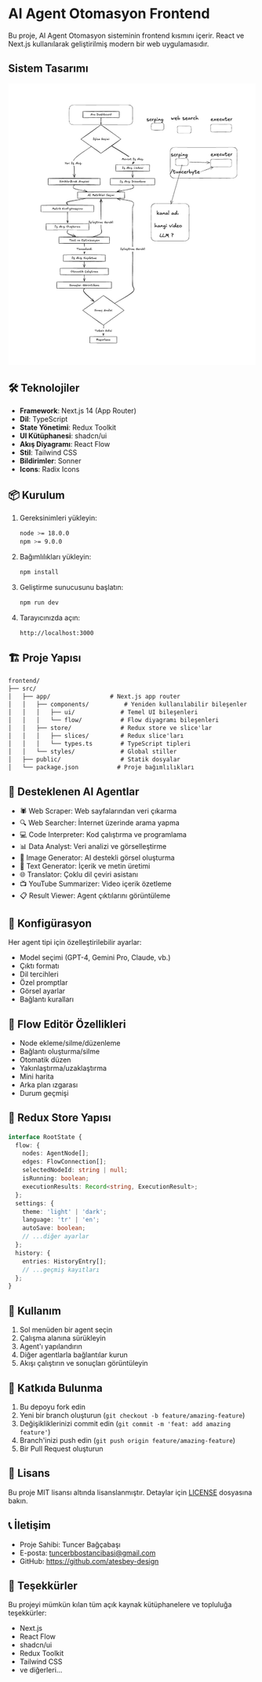 # AI Agent Otomasyon Frontend

Bu proje, AI Agent Otomasyon sisteminin frontend kısmını içerir. React ve Next.js kullanılarak geliştirilmiş modern bir web uygulamasıdır.

## Sistem Tasarımı

![Sistem Tasarımı](./public/design.png)

## 🛠️ Teknolojiler

- **Framework**: Next.js 14 (App Router)
- **Dil**: TypeScript
- **State Yönetimi**: Redux Toolkit
- **UI Kütüphanesi**: shadcn/ui
- **Akış Diyagramı**: React Flow
- **Stil**: Tailwind CSS
- **Bildirimler**: Sonner
- **Icons**: Radix Icons

## 📦 Kurulum

1. Gereksinimleri yükleyin:
   ```bash
   node >= 18.0.0
   npm >= 9.0.0
   ```

2. Bağımlılıkları yükleyin:
   ```bash
   npm install
   ```

3. Geliştirme sunucusunu başlatın:
   ```bash
   npm run dev
   ```

4. Tarayıcınızda açın:
   ```
   http://localhost:3000
   ```

## 🏗️ Proje Yapısı

```
frontend/
├── src/
│   ├── app/                 # Next.js app router
│   │   ├── components/          # Yeniden kullanılabilir bileşenler
│   │   │   ├── ui/             # Temel UI bileşenleri
│   │   │   └── flow/           # Flow diyagramı bileşenleri
│   │   ├── store/              # Redux store ve slice'lar
│   │   │   ├── slices/         # Redux slice'ları
│   │   │   └── types.ts        # TypeScript tipleri
│   │   └── styles/             # Global stiller
│   ├── public/                 # Statik dosyalar
│   └── package.json           # Proje bağımlılıkları
```

## 🤖 Desteklenen AI Agentlar

- 🕷️ Web Scraper: Web sayfalarından veri çıkarma
- 🔍 Web Searcher: İnternet üzerinde arama yapma
- 💻 Code Interpreter: Kod çalıştırma ve programlama
- 📊 Data Analyst: Veri analizi ve görselleştirme
- 🎨 Image Generator: AI destekli görsel oluşturma
- 📝 Text Generator: İçerik ve metin üretimi
- 🌐 Translator: Çoklu dil çeviri asistanı
- 📺 YouTube Summarizer: Video içerik özetleme
- 📋 Result Viewer: Agent çıktılarını görüntüleme

## 🔧 Konfigürasyon

Her agent tipi için özelleştirilebilir ayarlar:

- Model seçimi (GPT-4, Gemini Pro, Claude, vb.)
- Çıktı formatı
- Dil tercihleri
- Özel promptlar
- Görsel ayarlar
- Bağlantı kuralları

## 🌊 Flow Editör Özellikleri

- Node ekleme/silme/düzenleme
- Bağlantı oluşturma/silme
- Otomatik düzen
- Yakınlaştırma/uzaklaştırma
- Mini harita
- Arka plan ızgarası
- Durum geçmişi

## 🔄 Redux Store Yapısı

```typescript
interface RootState {
  flow: {
    nodes: AgentNode[];
    edges: FlowConnection[];
    selectedNodeId: string | null;
    isRunning: boolean;
    executionResults: Record<string, ExecutionResult>;
  };
  settings: {
    theme: 'light' | 'dark';
    language: 'tr' | 'en';
    autoSave: boolean;
    // ...diğer ayarlar
  };
  history: {
    entries: HistoryEntry[];
    // ...geçmiş kayıtları
  };
}
```

## 🎯 Kullanım

1. Sol menüden bir agent seçin
2. Çalışma alanına sürükleyin
3. Agent'ı yapılandırın
4. Diğer agentlarla bağlantılar kurun
5. Akışı çalıştırın ve sonuçları görüntüleyin

## 🤝 Katkıda Bulunma

1. Bu depoyu fork edin
2. Yeni bir branch oluşturun (`git checkout -b feature/amazing-feature`)
3. Değişikliklerinizi commit edin (`git commit -m 'feat: add amazing feature'`)
4. Branch'inizi push edin (`git push origin feature/amazing-feature`)
5. Bir Pull Request oluşturun

## 📝 Lisans

Bu proje MIT lisansı altında lisanslanmıştır. Detaylar için [LICENSE](LICENSE) dosyasına bakın.

## 📞 İletişim

- Proje Sahibi: Tuncer Bağçabaşı
- E-posta: tuncerbbostancibasi@gmail.com
- GitHub: https://github.com/atesbey-design

## 🙏 Teşekkürler

Bu projeyi mümkün kılan tüm açık kaynak kütüphanelere ve topluluğa teşekkürler:

- Next.js
- React Flow
- shadcn/ui
- Redux Toolkit
- Tailwind CSS
- ve diğerleri...
